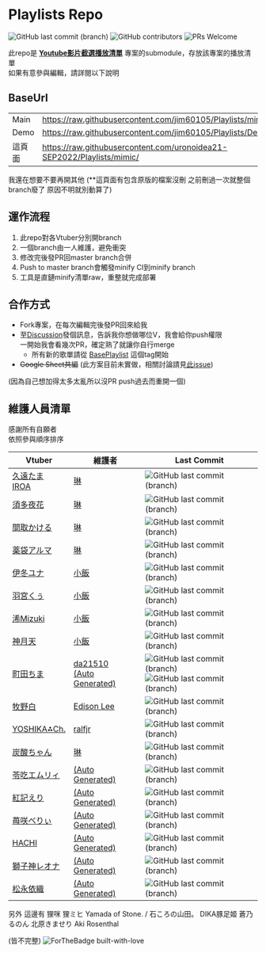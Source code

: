 # Playlists Repo

![GitHub last commit (branch)](https://img.shields.io/github/last-commit/jim60105/Playlists/minify?label=PLAYLIST%20UPDATE&style=for-the-badge) ![GitHub contributors](https://img.shields.io/github/contributors-anon/jim60105/Playlists?style=for-the-badge) ![PRs Welcome](https://img.shields.io/badge/PRs-welcome-brightgreen?style=for-the-badge)

此repo是 **[Youtube影片截選播放清單](https://github.com/jim60105/YoutubeClipPlaylist)** 專案的submodule，存放該專案的播放清單\
如果有意參與編輯，請詳閱以下說明

## BaseUrl

|      |                                                                |
|------|----------------------------------------------------------------|
| Main | <https://raw.githubusercontent.com/jim60105/Playlists/minify/> |
| Demo | <https://raw.githubusercontent.com/jim60105/Playlists/Demo/> |
| 這頁面 | <https://raw.githubusercontent.com/uronoidea21-SEP2022/Playlists/mimic/>   |
我還在想要不要再開其他 (**這頁面有包含原版的檔案沒刪 之前刪過一次就整個branch廢了 原因不明就別動算了)



## 運作流程

 1. 此repo對各Vtuber分別開branch
 2. 一個branch由一人維護，避免衝突
 3. 修改完後發PR回master branch合併
 4. Push to master branch會觸發minify CI到minify branch
 5. 工具是直鏈minify清單raw，重整就完成部署

## 合作方式

- Fork專案，在每次編輯完後發PR回來給我
- 至[Discussion](https://github.com/jim60105/Playlists/discussions)發個訊息，告訴我你想做哪位V，我會給你push權限\
 一開始我會看幾次PR，確定熟了就讓你自行merge
  - 所有新的歌單請從 [BasePlaylist](https://github.com/jim60105/Playlists/tree/BasePlaylist) 這個tag開始
- ~~Google Sheet共編~~ (此方案目前未實做，相關討論請見[此issue](https://github.com/jim60105/Playlists/issues/7))

(因為自己想加得太多太亂所以沒PR push過去而重開一個)

## 維護人員清單

感謝所有自願者 \
依照參與順序排序

| Vtuber                                                           | 維護者                            | Last Commit                                                                                                                     |
|------------------------------------------------------------------|----------------------------------|---------------------------------------------------------------------------------------------------------------------------------|
| [久遠たま](https://www.youtube.com/channel/UCBC7vYFNQoGPupe5NxPG4Bw)<br>[IROA](https://www.youtube.com/channel/UCO3RDKQclxKAb3CxNq0MOsQ)  | [琳](https://github.com/jim60105)            |![GitHub last commit (branch)](https://img.shields.io/github/last-commit/jim60105/Playlists/QuonTama?label=%20&style=for-the-badge)
| [須多夜花](https://www.youtube.com/channel/UCuy-kZJ7HWwUU-eKv0zUZFQ) | [琳](https://github.com/jim60105)            |![GitHub last commit (branch)](https://img.shields.io/github/last-commit/jim60105/Playlists/SudaYoruka?label=%20&style=for-the-badge)
| [間取かける](https://www.youtube.com/channel/UCiLt4FLjMXszLOh5ISi1oqw)  | [琳](https://github.com/jim60105)            |![GitHub last commit (branch)](https://img.shields.io/github/last-commit/jim60105/Playlists/MatoriKakeru?label=%20&style=for-the-badge)
| [薬袋アルマ](https://www.youtube.com/channel/UCD1QOCJIAPsMKMvRSXjLahw)  | [琳](https://github.com/jim60105)            |![GitHub last commit (branch)](https://img.shields.io/github/last-commit/jim60105/Playlists/MinaiAruma?label=%20&style=for-the-badge)
| [伊冬ユナ](https://www.youtube.com/channel/UCYbzeYnRZuw7fZKrgu2bgtw)   | [小飯](https://github.com/LittleRice1007)    |![GitHub last commit (branch)](https://img.shields.io/github/last-commit/jim60105/Playlists/ItouYuna?label=%20&style=for-the-badge)
| [羽宮くぅ](https://www.youtube.com/channel/UC4-EyORUDI_kyckQFmW3P7A)   | [小飯](https://github.com/LittleRice1007)    |![GitHub last commit (branch)](https://img.shields.io/github/last-commit/jim60105/Playlists/HaneMiya?label=%20&style=for-the-badge)
| [浠Mizuki](https://www.youtube.com/channel/UCjv4bfP_67WLuPheS-Z8Ekg) | [小飯](https://github.com/LittleRice1007)    |![GitHub last commit (branch)](https://img.shields.io/github/last-commit/jim60105/Playlists/Mizuki?label=%20&style=for-the-badge)
| [神月天](https://www.youtube.com/channel/UC4-EyORUDI_kyckQFmW3P7A) | [小飯](https://github.com/LittleRice1007) |![GitHub last commit (branch)](https://img.shields.io/github/last-commit/jim60105/Playlists/KandukiAma?label=%20&style=for-the-badge)|
| [町田ちま](https://www.youtube.com/channel/UCo7TRj3cS-f_1D9ZDmuTsjw)   | [da21510](https://github.com/da21510) <br>[(Auto Generated)](https://github.com/jim60105/Playlists/tree/AutoGenerator/AutoGenerator/AutoGenerator)      | ![GitHub last commit (branch)](https://img.shields.io/github/last-commit/da21510/Playlists/MachitaChima?label=%20&style=for-the-badge)<br>![GitHub last commit (branch)](https://img.shields.io/github/last-commit/jim60105/Playlists/AutoGenerator?label=%20&style=for-the-badge)|
| [牧野白](https://www.youtube.com/channel/UCbZcxNKrC0a6IZYBowvzAUg)   | [Edison Lee](https://github.com/edisonlee55) |![GitHub last commit (branch)](https://img.shields.io/github/last-commit/jim60105/Playlists/MakinoShiro?label=%20&style=for-the-badge)
| [YOSHIKA⁂Ch.](https://www.youtube.com/c/YOSHIKA-Ch) | [ralfjr](https://github.com/ralfjr) |![GitHub last commit (branch)](https://img.shields.io/github/last-commit/jim60105/Playlists/YOSHIKA?label=%20&style=for-the-badge)|
| [炭酸ちゃん](https://twitcasting.tv/t3c_o0o) | [琳](https://github.com/jim60105)            |![GitHub last commit (branch)](https://img.shields.io/github/last-commit/jim60105/Playlists/t3c?label=%20&style=for-the-badge)
| [苓吃エムリィ](https://www.youtube.com/channel/UC36tM-mb6ve_OA3jPynxp7g) | [(Auto Generated)](https://github.com/jim60105/Playlists/tree/AutoGenerator/AutoGenerator/AutoGenerator) |![GitHub last commit (branch)](https://img.shields.io/github/last-commit/jim60105/Playlists/AutoGenerator?label=%20&style=for-the-badge)|
| [紅記えり](https://www.youtube.com/channel/UCQYzqKdEiWfyYU1IAnN2S-Q) | [(Auto Generated)](https://github.com/jim60105/Playlists/tree/AutoGenerator/AutoGenerator/AutoGenerator) |![GitHub last commit (branch)](https://img.shields.io/github/last-commit/jim60105/Playlists/AutoGenerator?label=%20&style=for-the-badge)|
| [苺咲べりぃ](https://www.youtube.com/channel/UC7A7bGRVdIwo93nqnA3x-OQ) | [(Auto Generated)](https://github.com/jim60105/Playlists/tree/AutoGenerator/AutoGenerator/AutoGenerator) |![GitHub last commit (branch)](https://img.shields.io/github/last-commit/jim60105/Playlists/AutoGenerator?label=%20&style=for-the-badge)|
| [HACHI](https://www.youtube.com/channel/UC7XCjKxBEct0uAukpQXNFPw) | [(Auto Generated)](https://github.com/jim60105/Playlists/tree/AutoGenerator/AutoGenerator/AutoGenerator) |![GitHub last commit (branch)](https://img.shields.io/github/last-commit/jim60105/Playlists/AutoGenerator?label=%20&style=for-the-badge)|
| [獅子神レオナ](https://www.youtube.com/channel/UCB1s_IdO-r0nUkY2mXeti-A) | [(Auto Generated)](https://github.com/jim60105/Playlists/tree/AutoGenerator/AutoGenerator/AutoGenerator) |![GitHub last commit (branch)](https://img.shields.io/github/last-commit/jim60105/Playlists/AutoGenerator?label=%20&style=for-the-badge)|
| [松永依織](https://www.youtube.com/channel/UC--zuEfONeFXPvLqX0Kvbuw) | [(Auto Generated)](https://github.com/jim60105/Playlists/tree/AutoGenerator/AutoGenerator/AutoGenerator) |![GitHub last commit (branch)](https://img.shields.io/github/last-commit/jim60105/Playlists/AutoGenerator?label=%20&style=for-the-badge)|


另外 這邊有
狸咪 狸ミヒ
Yamada of Stone. / 石ころの山田。
DIKA豚足姬
蒼乃るのん
北原きませり
Aki Rosenthal

(皆不完整)
![ForTheBadge built-with-love](http://ForTheBadge.com/images/badges/built-with-love.svg)
